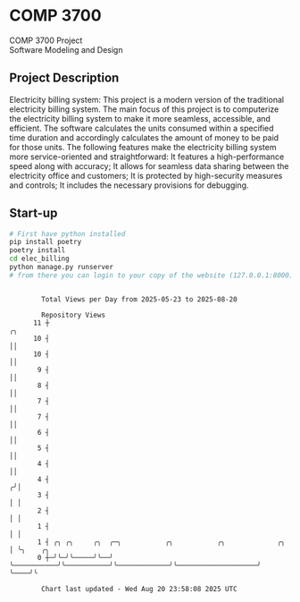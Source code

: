 # COMP 3700
COMP 3700 Project  
Software Modeling and Design
## Project Description
Electricity billing system: This project is a modern version of the traditional electricity billing system. The main focus of this project is to computerize the electricity billing system to make it more seamless, accessible, and efficient. The software calculates the units consumed within a specified time duration and accordingly calculates the amount of money to be paid for those units. The following features make the electricity billing system more service-oriented and straightforward: It features a high-performance speed along with accuracy; It allows for seamless data sharing between the electricity office and customers; It is protected by high-security measures and controls; It includes the necessary provisions for debugging.

## Start-up
```bash
# First have python installed
pip install poetry
poetry install
cd elec_billing
python manage.py runserver
# from there you can login to your copy of the website (127.0.0.1:8000), default creds are admin/admin
```

```

        Total Views per Day from 2025-05-23 to 2025-08-20

        Repository Views
      11 ┼                                                                                ╭╮
      10 ┤                                                                                ││
      10 ┤                                                                                ││
       9 ┤                                                                                ││
       8 ┤                                                                                ││
       7 ┤                                                                                ││
       7 ┤                                                                                ││
       6 ┤                                                                                ││
       5 ┤                                                                                ││
       4 ┤                                                                                ││
       4 ┤                                                                               ╭╯│
       3 ┤                                                                               │ │
       2 ┤                                                                               │ │
       1 ┤                                                                               │ │
       1 ┤ ╭╮ ╭╮     ╭╮  ╭─╮           ╭╮           ╭╮             ╭╮                    │ ╰╮    ╭╮
       0 ┼─╯╰─╯╰─────╯╰──╯ ╰───────────╯╰───────────╯╰─────────────╯╰────────────────────╯  ╰────╯╰

        Chart last updated - Wed Aug 20 23:58:08 2025 UTC
        
```

